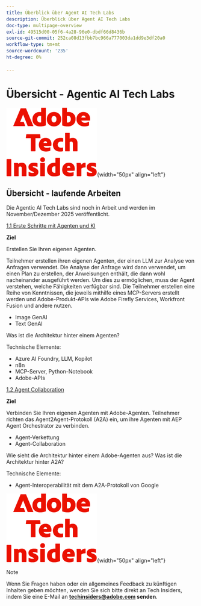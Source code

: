 ```yaml
---
title: Überblick über Agent AI Tech Labs
description: Überblick über Agent AI Tech Labs
doc-type: multipage-overview
exl-id: 49515d00-05f6-4a28-96e0-dbdf66d8436b
source-git-commit: 252ca08d13fbb7bc966a777003da1dd9e3df20a0
workflow-type: tm+mt
source-wordcount: '235'
ht-degree: 0%

---
```


# Übersicht - Agentic AI Tech Labs

![Tech Insiders](./assets/images/techinsiders.png){width="50px" align="left"}

## Übersicht - laufende Arbeiten

Die Agentic AI Tech Labs sind noch in Arbeit und werden im November/Dezember 2025 veröffentlicht.

[1.1 Erste Schritte mit Agenten und KI](./modules/agentic-ai/module1.1/agenticai.md)

**Ziel**

Erstellen Sie Ihren eigenen Agenten.

Teilnehmer erstellen ihren eigenen Agenten, der einen LLM zur Analyse von Anfragen verwendet. Die Analyse der Anfrage wird dann verwendet, um einen Plan zu erstellen, der Anweisungen enthält, die dann wohl nacheinander ausgeführt werden. Um dies zu ermöglichen, muss der Agent verstehen, welche Fähigkeiten verfügbar sind. Die Teilnehmer erstellen eine Reihe von Kenntnissen, die jeweils mithilfe eines MCP-Servers erstellt werden und Adobe-Produkt-APIs wie Adobe Firefly Services, Workfront Fusion und andere nutzen.

- Image GenAI
- Text GenAI

Was ist die Architektur hinter einem Agenten?

Technische Elemente:

- Azure AI Foundry, LLM, Kopilot
- n8n
- MCP-Server, Python-Notebook
- Adobe-APIs

[1.2 Agent Collaboration](./modules/agentic-ai/module1.2/agentcollaboration.md)

**Ziel**

Verbinden Sie Ihren eigenen Agenten mit Adobe-Agenten. Teilnehmer richten das Agent2Agent-Protokoll (A2A) ein, um ihre Agenten mit AEP Agent Orchestrator zu verbinden.

- Agent-Verkettung
- Agent-Collaboration

Wie sieht die Architektur hinter einem Adobe-Agenten aus?
Was ist die Architektur hinter A2A?

Technische Elemente:

- Agent-Interoperabilität mit dem A2A-Protokoll von Google

![Tech Insiders](./assets/images/techinsiders.png){width="50px" align="left"}

>[!NOTE]
>
>Wenn Sie Fragen haben oder ein allgemeines Feedback zu künftigen Inhalten geben möchten, wenden Sie sich bitte direkt an Tech Insiders, indem Sie eine E-Mail an **techinsiders@adobe.com senden**.
